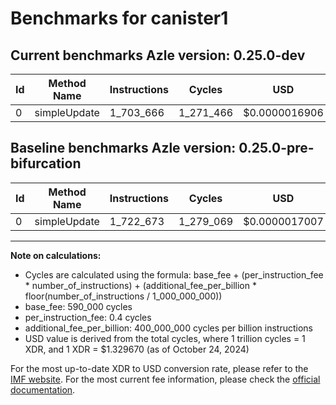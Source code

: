 # Benchmarks for canister1

## Current benchmarks Azle version: 0.25.0-dev

| Id  | Method Name  | Instructions | Cycles    | USD           | USD/Million Calls | Change                             |
| --- | ------------ | ------------ | --------- | ------------- | ----------------- | ---------------------------------- |
| 0   | simpleUpdate | 1_703_666    | 1_271_466 | $0.0000016906 | $1.69             | <font color="green">-19_007</font> |

## Baseline benchmarks Azle version: 0.25.0-pre-bifurcation

| Id  | Method Name  | Instructions | Cycles    | USD           | USD/Million Calls |
| --- | ------------ | ------------ | --------- | ------------- | ----------------- |
| 0   | simpleUpdate | 1_722_673    | 1_279_069 | $0.0000017007 | $1.70             |

---

**Note on calculations:**

-   Cycles are calculated using the formula: base_fee + (per_instruction_fee \* number_of_instructions) + (additional_fee_per_billion \* floor(number_of_instructions / 1_000_000_000))
-   base_fee: 590_000 cycles
-   per_instruction_fee: 0.4 cycles
-   additional_fee_per_billion: 400_000_000 cycles per billion instructions
-   USD value is derived from the total cycles, where 1 trillion cycles = 1 XDR, and 1 XDR = $1.329670 (as of October 24, 2024)

For the most up-to-date XDR to USD conversion rate, please refer to the [IMF website](https://www.imf.org/external/np/fin/data/rms_sdrv.aspx).
For the most current fee information, please check the [official documentation](https://internetcomputer.org/docs/current/developer-docs/gas-cost#execution).
